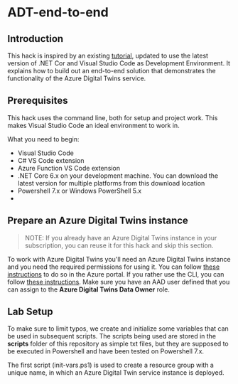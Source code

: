 # ADT-end-to-end

## Introduction

This hack is inspired by an existing [tutorial](https://learn.microsoft.com/en-us/azure/digital-twins/tutorial-end-to-end), updated to use the latest version of .NET Cor and Visual Studio Code as Development Environment. It explains how to build out an end-to-end solution that demonstrates the functionality of the Azure Digital Twins service.

## Prerequisites

This hack uses the command line, both for setup and project work. This makes Visual Studio Code an ideal environment to work in.

What you need to begin:

- Visual Studio Code
- C# VS Code extension
- Azure Function VS Code extension
- .NET Core 6.x on your development machine. You can download the latest version for multiple platforms from this download location
- Powershell 7.x or Windows PowerShell 5.x
- 
## Prepare an Azure Digital Twins instance

> NOTE: If you already have an Azure Digital Twins instance in your subscription, you can reuse it for this hack and skip this section.

To work with Azure Digital Twins you'll need an Azure Digital Twins instance and you need the required permissions for using it. You can follow [these instructions](https://learn.microsoft.com/en-us/azure/digital-twins/how-to-set-up-instance-portal) to do so in the Azure portal. If you rather use the CLI, you can follow [these instructions](https://learn.microsoft.com/en-us/azure/digital-twins/how-to-set-up-instance-cli). Make sure you have an AAD user defined that you can assign to the **Azure Digital Twins Data Owner** role.

## Lab Setup

To make sure to limit typos, we create and initialize some variables that can be used in subsequent scripts. The scripts being used are stored in the **scripts** folder of this repository as simple txt files, but they are supposed to be executed in Powershell and have been tested on Powershell 7.x.

The first script (init-vars.ps1) is used to create a resource group with a unique name, in which an Azure Digital Twin service instance is deployed.